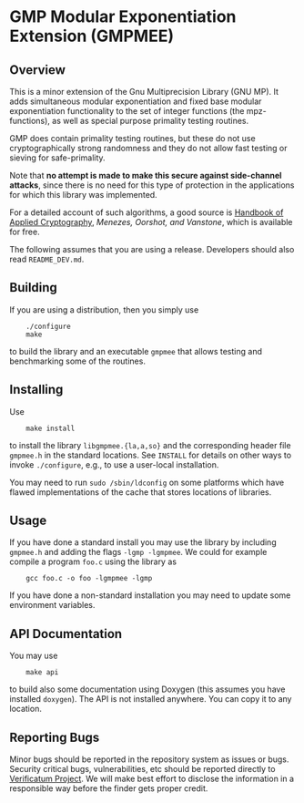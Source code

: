 # GMP Modular Exponentiation Extension (GMPMEE)

## Overview

This is a minor extension of the Gnu Multiprecision Library (GNU MP).
It adds simultaneous modular exponentiation and fixed base modular
exponentiation functionality to the set of integer functions (the
mpz-functions), as well as special purpose primality testing routines.

GMP does contain primality testing routines, but these do not use
cryptographically strong randomness and they do not allow fast testing
or sieving for safe-primality.

Note that **no attempt is made to make this secure against
side-channel attacks**, since there is no need for this type of
protection in the applications for which this library was implemented.

For a detailed account of such algorithms, a good source is [Handbook
of Applied Cryptography](http://www.cacr.math.uwaterloo.ca/hac),
*Menezes, Oorshot, and Vanstone*, which is available for free.

The following assumes that you are using a release. Developers should
also read `README_DEV.md`.


## Building

If you are using a distribution, then you simply use

        ./configure
        make

to build the library and an executable `gmpmee` that allows testing
and benchmarking some of the routines.


## Installing

Use

        make install

to install the library `libgmpmee.{la,a,so}` and the corresponding
header file `gmpmee.h` in the standard locations. See `INSTALL` for
details on other ways to invoke `./configure`, e.g., to use a
user-local installation.

You may need to run `sudo /sbin/ldconfig` on some platforms which have
flawed implementations of the cache that stores locations of
libraries.

## Usage

If you have done a standard install you may use the library by
including `gmpmee.h` and adding the flags `-lgmp -lgmpmee`. We could
for example compile a program `foo.c` using the library as

        gcc foo.c -o foo -lgmpmee -lgmp

If you have done a non-standard installation you may need to update
some environment variables.


## API Documentation

You may use

        make api

to build also some documentation using Doxygen (this assumes you have
installed `doxygen`). The API is not installed anywhere. You can copy
it to any location.


## Reporting Bugs

Minor bugs should be reported in the repository system as issues or
bugs. Security critical bugs, vulnerabilities, etc should be reported
directly to [Verificatum Project](https://www.verificatum.org). We
will make best effort to disclose the information in a responsible way
before the finder gets proper credit.

